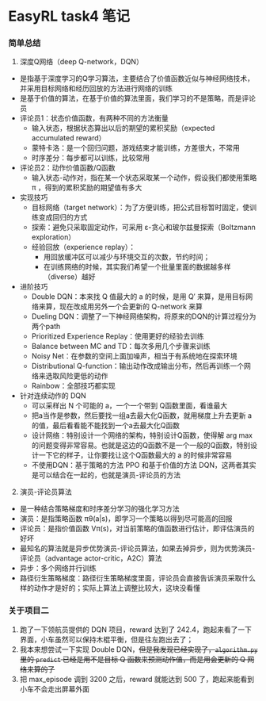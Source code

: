 # EasyRL task4 笔记


### 简单总结

1. 深度Q网络（deep Q-network，DQN）
* 是指基于深度学习的Q学习算法，主要结合了价值函数近似与神经网络技术，并采用目标网络和经历回放的方法进行网络的训练
* 是基于价值的算法，在基于价值的算法里面，我们学习的不是策略，而是评论员
* 评论员1：状态价值函数，有两种不同的方法衡量
	* 输入状态，根据状态算出以后的期望的累积奖励（expected accumulated reward）
	* 蒙特卡洛：是一个回归问题，游戏结束才能训练，方差很大，不常用
	* 时序差分：每步都可以训练，比较常用
* 评论员2：动作价值函数/Q函数
	* 输入状态-动作对，指在某一个状态采取某一个动作，假设我们都使用策略 π ，得到的累积奖励的期望值有多大
* 实现技巧
	* 目标网络（target network）：为了方便训练，把公式目标暂时固定，使训练变成回归的方式
	* 探索：避免只采取固定动作，可采用 ε-贪心和玻尔兹曼探索（Boltzmann exploration）
	* 经验回放（experience replay）：
		* 用回放缓冲区可以减少与环境交互的次数，节约时间；
		* 在训练网络的时候，其实我们希望一个批量里面的数据越多样（diverse）越好
* 进阶技巧
	* Double DQN：本来找 Q 值最大的 a 的时候，是用 Q′ 来算，是用目标网络来算，现在改成用另外一个会更新的 Q-network 来算
	* Dueling DQN：调整了一下神经网络架构，将原来的DQN的计算过程分为两个path
	* Prioritized Experience Replay：使用更好的经验去训练
	* Balance between MC and TD：每次多用几个步骤来训练
	* Noisy Net：在参数的空间上面加噪声，相当于有系统地在探索环境
	* Distributional Q-function：输出动作改成输出分布，然后再训练一个网络来选取风险更低的动作
	* Rainbow：全部技巧都实现
* 针对连续动作的 DQN
	* 可以采样出 N 个可能的 a，一个一个带到 Q函数里面，看谁最大
	* 把a当作是参数，然后要找一组a去最大化Q函数，就用梯度上升去更新 a 的值，最后看看能不能找到一个a去最大化Q函数
	* 设计网络：特别设计一个网络的架构，特别设计Q函数，使得解 arg max 的问题变得非常容易。也就是这边的Q函数不是一个一般的Q函数，特别设计一下它的样子，让你要找让这个Q函数最大的 a 的时候非常容易
	* 不使用DQN：基于策略的方法 PPO 和基于价值的方法 DQN，这两者其实是可以结合在一起的，也就是演员-评论员的方法
	
2. 演员-评论员算法
* 是一种结合策略梯度和时序差分学习的强化学习方法
* 演员：是指策略函数 πθ(a|s)，即学习一个策略以得到尽可能高的回报
* 评论员：是指价值函数 Vπ(s)，对当前策略的值函数进行估计，即评估演员的好坏
* 最知名的算法就是异步优势演员-评论员算法，如果去掉异步，则为优势演员-评论员（advantage actor-critic，A2C）算法
* 异步：多个网络并行训练
* 路径衍生策略梯度：路径衍生策略梯度里面，评论员会直接告诉演员采取什么样的动作才是好的；实际上算法上调整比较大，这块没看懂


### 关于项目二

1. 跑了一下领航员提供的 DQN 项目，reward 达到了 242.4，跑起来看了一下界面，小车虽然可以保持木棍平衡，但是往左跑出去了；
2. 我本来想尝试一下实现 Double DQN，~~但是我发现已经实现了，`algorithm.py` 里的 `predict` 已经是用不是目标 Q 函数来预测动作值，而是用会更新的 Q 网络来算的了~~
3. 把 max_episode 调到 3200 之后，reward 就能达到 500 了，跑起来能看到小车不会走出屏幕外面